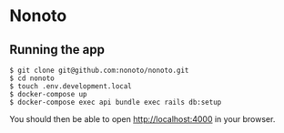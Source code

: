 # Nonoto

## Running the app

```
$ git clone git@github.com:nonoto/nonoto.git
$ cd nonoto
$ touch .env.development.local
$ docker-compose up
$ docker-compose exec api bundle exec rails db:setup
```

You should then be able to open [http://localhost:4000](http://localhost:4000) in your browser.
